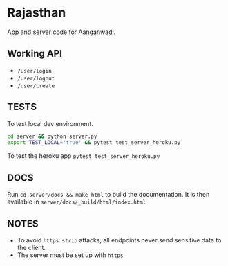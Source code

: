 Rajasthan
=========


App and server code for Aanganwadi.


Working API
----------

- `/user/login`
- `/user/logout`
- `/user/create`



TESTS
-----

To test local dev environment.

```bash
cd server && python server.py
export TEST_LOCAL='true' && pytest test_server_heroku.py
```

To test the heroku app `pytest test_server_heroku.py`


DOCS
----

Run `cd server/docs && make html` to build the documentation. It is then available in `server/docs/_build/html/index.html`


NOTES
-----

- To avoid `https strip` attacks, all endpoints never send sensitive data to the client.
- The server must be set up with `https`
